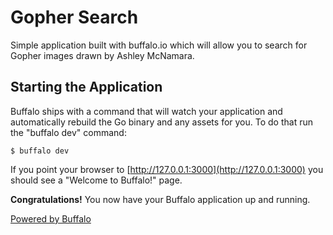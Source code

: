 # Gopher Search
Simple application built with buffalo.io which will allow you to search for Gopher images drawn by Ashley McNamara.

## Starting the Application

Buffalo ships with a command that will watch your application and automatically rebuild the Go binary and any assets for you. To do that run the "buffalo dev" command:

	$ buffalo dev

If you point your browser to [http://127.0.0.1:3000](http://127.0.0.1:3000) you should see a "Welcome to Buffalo!" page.

**Congratulations!** You now have your Buffalo application up and running.

[Powered by Buffalo](http://gobuffalo.io)
